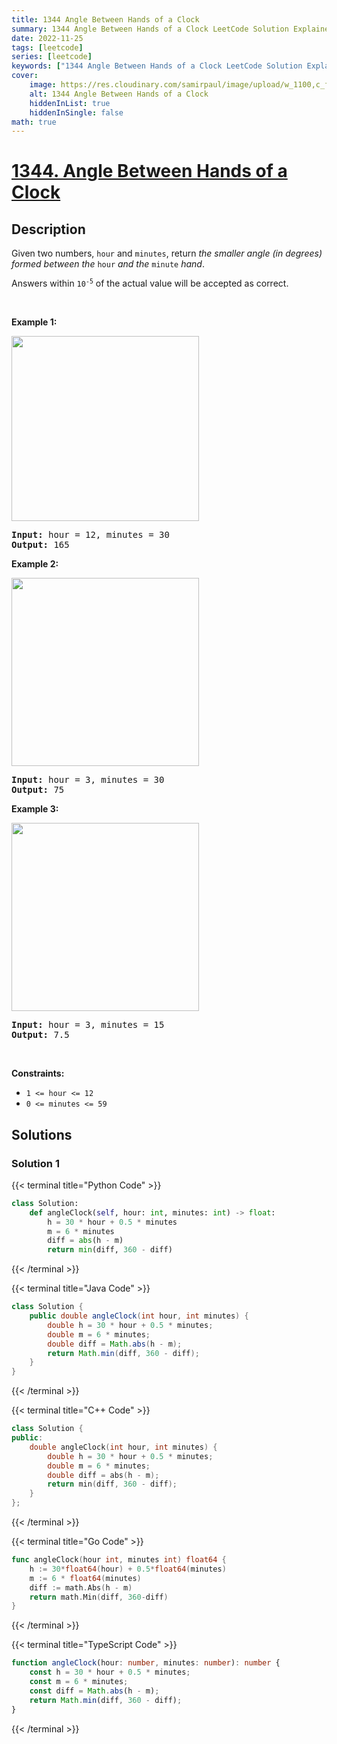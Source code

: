 ```yaml
---
title: 1344 Angle Between Hands of a Clock
summary: 1344 Angle Between Hands of a Clock LeetCode Solution Explained
date: 2022-11-25
tags: [leetcode]
series: [leetcode]
keywords: ["1344 Angle Between Hands of a Clock LeetCode Solution Explained in all languages", "1344 Angle Between Hands of a Clock", "LeetCode", "leetcode solution in Python3 C++ Java Go PHP Ruby Swift TypeScript Rust C# JavaScript C", "GeeksforGeeks", "InterviewBit", "Coding Ninjas", "HackerRank", "HackerEarth", "CodeChef", "TopCoder", "AlgoExpert", "freeCodeCamp", "Codeforces", "GitHub", "AtCoder", "Samir Paul"]
cover:
    image: https://res.cloudinary.com/samirpaul/image/upload/w_1100,c_fit,co_rgb:FFFFFF,l_text:Arial_75_bold:1344 Angle Between Hands of a Clock - Solution Explained/problem-solving.webp
    alt: 1344 Angle Between Hands of a Clock
    hiddenInList: true
    hiddenInSingle: false
math: true
---
```



# [1344. Angle Between Hands of a Clock](https://leetcode.com/problems/angle-between-hands-of-a-clock)


## Description

<p>Given two numbers, <code>hour</code> and <code>minutes</code>, return <em>the smaller angle (in degrees) formed between the </em><code>hour</code><em> and the </em><code>minute</code><em> hand</em>.</p>

<p>Answers within <code>10<sup>-5</sup></code> of the actual value will be accepted as correct.</p>

<p>&nbsp;</p>
<p><strong class="example">Example 1:</strong></p>
<img alt="" src="https://spcdn.pages.dev/leetcode/problems/1344.Angle%20Between%20Hands%20of%20a%20Clock/images/sample_1_1673.png" style="width: 300px; height: 296px;" />
<pre>
<strong>Input:</strong> hour = 12, minutes = 30
<strong>Output:</strong> 165
</pre>

<p><strong class="example">Example 2:</strong></p>
<img alt="" src="https://spcdn.pages.dev/leetcode/problems/1344.Angle%20Between%20Hands%20of%20a%20Clock/images/sample_2_1673.png" style="width: 300px; height: 301px;" />
<pre>
<strong>Input:</strong> hour = 3, minutes = 30
<strong>Output:</strong> 75
</pre>

<p><strong class="example">Example 3:</strong></p>
<img alt="" src="https://spcdn.pages.dev/leetcode/problems/1344.Angle%20Between%20Hands%20of%20a%20Clock/images/sample_3_1673.png" style="width: 300px; height: 301px;" />
<pre>
<strong>Input:</strong> hour = 3, minutes = 15
<strong>Output:</strong> 7.5
</pre>

<p>&nbsp;</p>
<p><strong>Constraints:</strong></p>

<ul>
	<li><code>1 &lt;= hour &lt;= 12</code></li>
	<li><code>0 &lt;= minutes &lt;= 59</code></li>
</ul>

## Solutions

### Solution 1

<!-- tabs:start -->

{{< terminal title="Python Code" >}}
```python
class Solution:
    def angleClock(self, hour: int, minutes: int) -> float:
        h = 30 * hour + 0.5 * minutes
        m = 6 * minutes
        diff = abs(h - m)
        return min(diff, 360 - diff)
```
{{< /terminal >}}

{{< terminal title="Java Code" >}}
```java
class Solution {
    public double angleClock(int hour, int minutes) {
        double h = 30 * hour + 0.5 * minutes;
        double m = 6 * minutes;
        double diff = Math.abs(h - m);
        return Math.min(diff, 360 - diff);
    }
}
```
{{< /terminal >}}

{{< terminal title="C++ Code" >}}
```cpp
class Solution {
public:
    double angleClock(int hour, int minutes) {
        double h = 30 * hour + 0.5 * minutes;
        double m = 6 * minutes;
        double diff = abs(h - m);
        return min(diff, 360 - diff);
    }
};
```
{{< /terminal >}}

{{< terminal title="Go Code" >}}
```go
func angleClock(hour int, minutes int) float64 {
	h := 30*float64(hour) + 0.5*float64(minutes)
	m := 6 * float64(minutes)
	diff := math.Abs(h - m)
	return math.Min(diff, 360-diff)
}
```
{{< /terminal >}}

{{< terminal title="TypeScript Code" >}}
```ts
function angleClock(hour: number, minutes: number): number {
    const h = 30 * hour + 0.5 * minutes;
    const m = 6 * minutes;
    const diff = Math.abs(h - m);
    return Math.min(diff, 360 - diff);
}
```
{{< /terminal >}}

<!-- tabs:end -->

<!-- end -->
